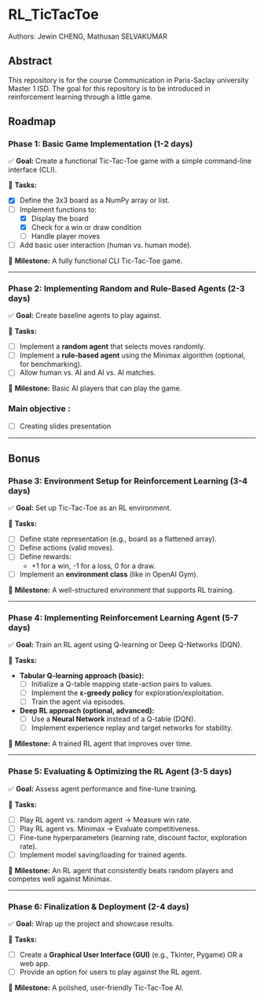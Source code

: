 # RL_TicTacToe

Authors: Jewin CHENG, Mathusan SELVAKUMAR

## Abstract
This repository is for the course Communication in Paris-Saclay university Master 1 ISD. The goal for this repository is to be introduced in reinforcement learning through a little game.


## Roadmap

### **Phase 1: Basic Game Implementation (1-2 days)**  
✅ **Goal:** Create a functional Tic-Tac-Toe game with a simple command-line interface (CLI).  

🔹 **Tasks:**  
- [X] Define the 3x3 board as a NumPy array or list.  
- [ ] Implement functions to:  
  - [X] Display the board  
  - [X] Check for a win or draw condition  
  - [ ] Handle player moves  
- [ ] Add basic user interaction (human vs. human mode).  

🔹 **Milestone:** A fully functional CLI Tic-Tac-Toe game.  

---

### **Phase 2: Implementing Random and Rule-Based Agents (2-3 days)**  
✅ **Goal:** Create baseline agents to play against.  

🔹 **Tasks:**  
- [ ] Implement a **random agent** that selects moves randomly.  
- [ ] Implement a **rule-based agent** using the Minimax algorithm (optional, for benchmarking).  
- [ ] Allow human vs. AI and AI vs. AI matches.  

🔹 **Milestone:** Basic AI players that can play the game.  

### Main objective :
- [ ] Creating slides presentation

---

## Bonus

### **Phase 3: Environment Setup for Reinforcement Learning (3-4 days)**  
✅ **Goal:** Set up Tic-Tac-Toe as an RL environment.  

🔹 **Tasks:**  
- [ ] Define state representation (e.g., board as a flattened array).  
- [ ] Define actions (valid moves).  
- [ ] Define rewards:  
  - +1 for a win, -1 for a loss, 0 for a draw.  
- [ ] Implement an **environment class** (like in OpenAI Gym).  

🔹 **Milestone:** A well-structured environment that supports RL training.  

---

### **Phase 4: Implementing Reinforcement Learning Agent (5-7 days)**  
✅ **Goal:** Train an RL agent using Q-learning or Deep Q-Networks (DQN).  

🔹 **Tasks:**  
- **Tabular Q-learning approach (basic):**  
  - [ ] Initialize a Q-table mapping state-action pairs to values.  
  - [ ] Implement the **ε-greedy policy** for exploration/exploitation.  
  - [ ] Train the agent via episodes.  

- **Deep RL approach (optional, advanced):**  
  - [ ] Use a **Neural Network** instead of a Q-table (DQN).  
  - [ ] Implement experience replay and target networks for stability.  

🔹 **Milestone:** A trained RL agent that improves over time.  

---

### **Phase 5: Evaluating & Optimizing the RL Agent (3-5 days)**  
✅ **Goal:** Assess agent performance and fine-tune training.  

🔹 **Tasks:**  
- [ ] Play RL agent vs. random agent → Measure win rate.  
- [ ] Play RL agent vs. Minimax → Evaluate competitiveness.  
- [ ] Fine-tune hyperparameters (learning rate, discount factor, exploration rate).  
- [ ] Implement model saving/loading for trained agents.  

🔹 **Milestone:** An RL agent that consistently beats random players and competes well against Minimax.  

---

### **Phase 6: Finalization & Deployment (2-4 days)**  
✅ **Goal:** Wrap up the project and showcase results.  

🔹 **Tasks:**  
- [ ] Create a **Graphical User Interface (GUI)** (e.g., Tkinter, Pygame) OR a web app.  
- [ ] Provide an option for users to play against the RL agent.  

🔹 **Milestone:** A polished, user-friendly Tic-Tac-Toe AI.  